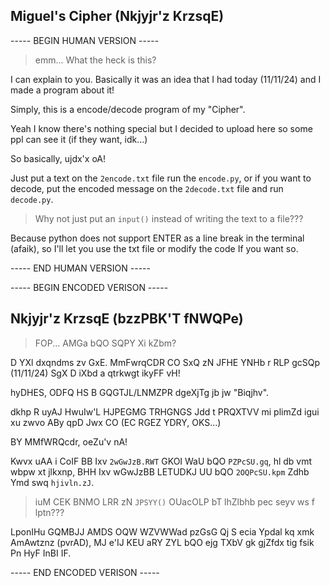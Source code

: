 ## Miguel's Cipher (Nkjyjr'z KrzsqE)

----- BEGIN HUMAN VERSION -----

> emm... What the heck is this?  

I can explain to you.
Basically it was an idea that I had today (11/11/24) and I made a program about it!

Simply, this is a encode/decode program of my "Cipher".

Yeah I know there's nothing special but I decided to upload here so some ppl can see it (if they want, idk...)

So basically, ujdx'x oA!


Just put a text on the `2encode.txt` file run the `encode.py`, or if you want to decode, put the encoded message on the `2decode.txt` file and run `decode.py`.

>Why not just put an `input()` instead of writing the text to a file???

Because python does not support ENTER as a line break in the terminal (afaik), so I'll let you use the txt file or modify the code If you want so.

----- END HUMAN VERSION -----

----- BEGIN ENCODED VERISON -----
## Nkjyjr'z KrzsqE (bzzPBK'T fNWQPe)

> FOP... AMGa bQO SQPY Xi kZbm?  

D YXl dxqndms zv GxE.
MmFwrqCDR CO SxQ zN JFHE YNHb r RLP gcSQp (11/11/24) SgX D iXbd a qtrkwgt ikyFF vH!

hyDHES, ODFQ HS B GQGTJL/LNMZPR dgeXjTg jb jw "Biqjhv".

dkhp R uyAJ HwuIw'L HJPEGMG TRHGNGS Jdd t PRQXTVV mi plimZd igui xu zwvo ABy qpD Jwx CO (EC RGEZ YDRY, OKS...)

BY MMfWRQcdr, oeZu'v nA!


Kwvx uAA i CoIF BB Ixv `2wGwJzB.RWT` GKOI WaU bQO `PZPcSU.gq`, hl db vmt wbpw xt jlkxnp, BHH Ixv wGwJzBB LETUDKJ UU bQO `2OQPcSU.kpm` Zdhb Ymd swq `hjivln.zJ`.

>iuM CEK BNMO LRR zN `JPSYY()` OUacOLP bT lhZlbhb pec seyv ws f lptn???

LponIHu GQMBJJ AMDS OQW WZVWWad pzGsG Qj S ecia Ypdal kq xmk AmAwtznz (pvrAD), MJ e'IJ KEU aRY ZYL bQO ejg TXbV gk gjZfdx tig fsik Pn HyF InBI IF.

----- END ENCODED VERISON -----